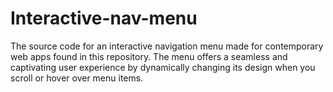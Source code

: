 # Interactive-nav-menu
The source code for an interactive navigation menu made for contemporary web apps found in this repository. The menu offers a seamless and captivating user experience by dynamically changing its design when you scroll or hover over menu items.
